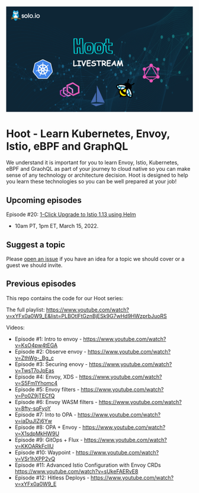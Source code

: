 ![Hoot Image](images/hoot-background.png)
# Hoot - Learn Kubernetes, Envoy, Istio, eBPF and GraphQL
We understand it is important for you to learn Envoy, Istio, Kubernetes, eBPF and GraohQL as part of your journey to cloud native so you can make sense of any technology or architecture decision. Hoot is designed to help you learn these technologies so you can be well prepared at your job!

## Upcoming episodes

Episode #20: [1-Click Upgrade to Istio 1.13 using Helm](https://www.youtube.com/watch?v=Q3G5TEmXq7o)
- 10am PT, 1pm ET, March 15, 2022.

## Suggest a topic
Please [open an issue](https://github.com/solo-io/hoot/issues) if you have an idea for a topic we should cover or a guest we should invite.
## Previous episodes
This repo contains the code for our Hoot series:

The full playlist:
https://www.youtube.com/watch?v=xYFx0a0W9_E&list=PLBOtlFtGznBjESk9G7wHd9HWzprbJuoRS

Videos:
- Episode #1: Intro to envoy - https://www.youtube.com/watch?v=KsO4pw4tEGA
- Episode #2: Observe envoy - https://www.youtube.com/watch?v=ZthWg-_Bg_c
- Episode #3: Securing enovy - https://www.youtube.com/watch?v=TwsT7oJpEas
- Episode #4: Envoy, XDS - https://www.youtube.com/watch?v=S5Fm1Yhomc4
- Episode #5: Envoy filters - https://www.youtube.com/watch?v=Po0Z9jTECfQ
- Episode #6: Envoy WASM filters - https://www.youtube.com/watch?v=8fty-sqFyoY
- Episode #7: Into to OPA - https://www.youtube.com/watch?v=iaDuJIZj6Yw
- Episode #8: OPA + Envoy - https://www.youtube.com/watch?v=X1sdpMkHW9U
- Episode #9: GitOps + Flux - https://www.youtube.com/watch?v=KKOARkFcllU
- Episode #10: Waypoint - https://www.youtube.com/watch?v=VSr1hXPP2vQ
- Episode #11: Advanced Istio Configuration with Envoy CRDs https://www.youtube.com/watch?v=sUkeFAERvE8
- Episode #12: Hitless Deploys - https://www.youtube.com/watch?v=xYFx0a0W9_E
